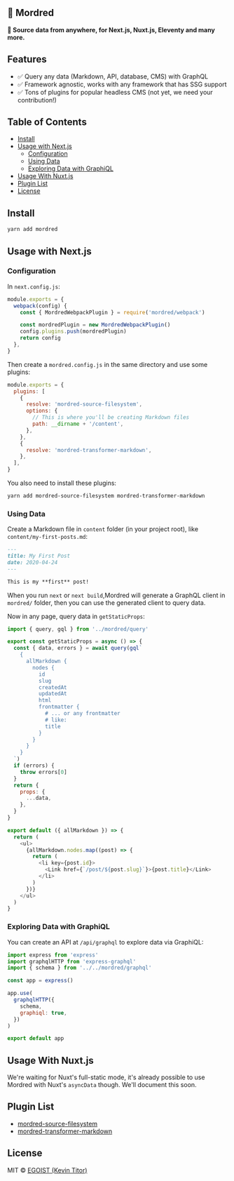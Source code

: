 ## 🤺 Mordred 

__👀 Source data from anywhere, for Next.js, Nuxt.js, Eleventy and many more.__

## Features

- ✅ Query any data (Markdown, API, database, CMS) with GraphQL
- ✅ Framework agnostic, works with any framework that has SSG support
- ✅ Tons of plugins for popular headless CMS (not yet, we need your contribution!) 

## Table of Contents

<!-- START doctoc generated TOC please keep comment here to allow auto update -->
<!-- DON'T EDIT THIS SECTION, INSTEAD RE-RUN doctoc TO UPDATE -->


- [Install](#install)
- [Usage with Next.js](#usage-with-nextjs)
  - [Configuration](#configuration)
  - [Using Data](#using-data)
  - [Exploring Data with GraphiQL](#exploring-data-with-graphiql)
- [Usage With Nuxt.js](#usage-with-nuxtjs)
- [Plugin List](#plugin-list)
- [License](#license)

<!-- END doctoc generated TOC please keep comment here to allow auto update -->

## Install

```bash
yarn add mordred
```

## Usage with Next.js

### Configuration

In `next.config.js`:

```js
module.exports = {
  webpack(config) {
    const { MordredWebpackPlugin } = require('mordred/webpack')

    const mordredPlugin = new MordredWebpackPlugin()
    config.plugins.push(mordredPlugin)
    return config
  },
}
```

Then create a `mordred.config.js` in the same directory and use some plugins:

```js
module.exports = {
  plugins: [
    {
      resolve: 'mordred-source-filesystem',
      options: {
        // This is where you'll be creating Markdown files
        path: __dirname + '/content',
      },
    },
    {
      resolve: 'mordred-transformer-markdown',
    },
  ],
}
```

You also need to install these plugins:

```bash
yarn add mordred-source-filesystem mordred-transformer-markdown
```

### Using Data

Create a Markdown file in `content` folder (in your project root), like `content/my-first-posts.md`:

```markdown
---
title: My First Post
date: 2020-04-24
---

This is my **first** post!
````

When you run `next` or `next build`,Mordred will generate a GraphQL client in `mordred/` folder, then you can use the generated client to query data.

Now in any page, query data in `getStaticProps`:

```js
import { query, gql } from '../mordred/query'

export const getStaticProps = async () => {
  const { data, errors } = await query(gql`
    {
      allMarkdown {
        nodes {
          id
          slug
          createdAt
          updatedAt
          html
          frontmatter {
            # ... or any frontmatter
            # like:
            title
          }
        }
      }
    }
  `)
  if (errors) {
    throw errors[0]
  }
  return {
    props: {
      ...data,
    },
  }
}

export default ({ allMarkdown }) => {
  return (
    <ul>
      {allMarkdown.nodes.map((post) => {
        return (
          <li key={post.id}>
            <Link href={`/post/${post.slug}`}>{post.title}</Link>
          </li>
        )
      })}
    </ul>
  )
}
```

### Exploring Data with GraphiQL

You can create an API at `/api/graphql` to explore data via GraphiQL:

```js
import express from 'express'
import graphqlHTTP from 'express-graphql'
import { schema } from '../../mordred/graphql'

const app = express()

app.use(
  graphqlHTTP({
    schema,
    graphiql: true,
  })
)

export default app
```

## Usage With Nuxt.js

We're waiting for Nuxt's full-static mode, it's already possible to use Mordred with Nuxt's `asyncData` though. We'll document this soon.

## Plugin List

- [mordred-source-filesystem](/packages/mordred-source-filesystem)
- [mordred-transformer-markdown](/packages/mordred-source-markdown)

## License

MIT &copy; [EGOIST (Kevin Titor)](https://github.com/sponsors/egoist)
